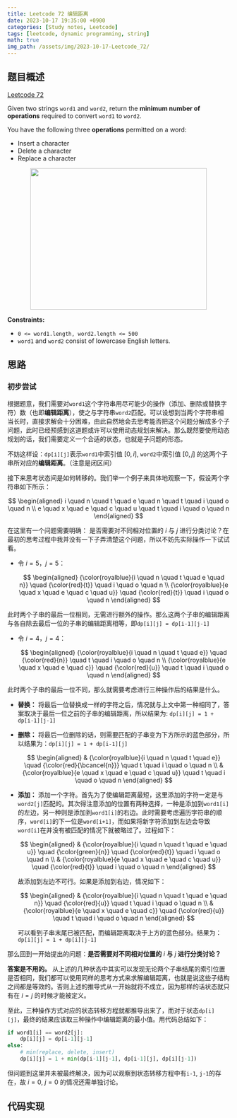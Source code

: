 ```yaml
---
title: Leetcode 72 编辑距离
date: 2023-10-17 19:35:00 +0900
categories: [Study notes, Leetcode]
tags: [leetcode, dynamic programming, string]
math: true
img_path: /assets/img/2023-10-17-Leetcode_72/
---
```


## 题目概述

[Leetcode 72](https://leetcode.com/problems/edit-distance/)

Given two strings `word1` and `word2`, return the **minimum number of operations** required to convert `word1` to `word2`.

You have the following three **operations** permitted on a word:
- Insert a character
- Delete a character
- Replace a character

<div style="text-align: center">
<img src="leetcode72_1.png"
        width="400"
        height="320"/>
</div>

**Constraints:**
- `0 <= word1.length, word2.length <= 500`
- `word1` and `word2` consist of lowercase English letters.

## 思路
### 初步尝试
根据题意，我们需要对`word1`这个字符串用尽可能少的操作（添加、删除或替换字符）数（也即**编辑距离**），使之与字符串`word2`匹配。可以设想到当两个字符串相当长时，直接求解会十分困难，由此自然地会去思考能否把这个问题分解成多个子问题，此时已经预感到这道题或许可以使用动态规划来解决。那么既然要使用动态规划的话，我们需要定义一个合适的状态，也就是子问题的形态。

不妨这样设：`dp[i][j]`表示`word1`中索引值 $[0, i]$, `word2`中索引值 $[0, j]$ 的这两个子串所对应的**编辑距离**。（注意是闭区间）

接下来思考状态间是如何转移的。我们举一个例子来具体地观察一下，假设两个字符串如下所示：

$$
\begin{aligned}
    i \quad n \quad t \quad e \quad n \quad t \quad i \quad o \quad n
    \\
    e \quad x \quad e \quad c \quad u \quad t \quad i \quad o \quad n
\end{aligned}
$$

在这里有一个问题需要明确： 是否需要对不同相对位置的 $i$ 与 $j$ 进行分类讨论？在最初的思考过程中我并没有一下子弄清楚这个问题，所以不妨先实际操作一下试试看。

- 令 $i = 5$，$j = 5$：

    $$
    \begin{aligned}
        {\color{royalblue}{i \quad n \quad t \quad e \quad n}} \quad {\color{red}{t}} \quad i \quad o \quad n
        \\
        {\color{royalblue}{e \quad x \quad e \quad c \quad u}} \quad {\color{red}{t}} \quad i \quad o \quad n
    \end{aligned}
    $$

此时两个子串的最后一位相同，无需进行额外的操作。那么这两个子串的编辑距离与各自除去最后一位的子串的编辑距离相等，即`dp[i][j] = dp[i-1][j-1]`

- 令 $i = 4$，$j = 4$：

    $$
    \begin{aligned}
        {\color{royalblue}{i \quad n \quad t \quad e}} \quad {\color{red}{n}} \quad t \quad i \quad o \quad n
        \\
        {\color{royalblue}{e \quad x \quad e \quad c}} \quad {\color{red}{u}} \quad t \quad i \quad o \quad n
    \end{aligned}
    $$

此时两个子串的最后一位不同，那么就需要考虑进行三种操作后的结果是什么。
- **替换：** 将最后一位替换成一样的字符之后，情况就与上文中第一种相同了，答案取决于最后一位之前的子串的编辑距离，所以结果为: `dp[i][j] = 1 + dp[i-1][j-1]`
- **删除：** 将最后一位删除的话，则需要匹配的子串变为下方所示的蓝色部分，所以结果为：`dp[i][j] = 1 + dp[i-1][j]`

    $$
    \begin{aligned}
        & {\color{royalblue}{i \quad n \quad t \quad e}} \quad {\color{red}{\bcancel{n}}} \quad t \quad i \quad o \quad n
        \\
        & {\color{royalblue}{e \quad x \quad e \quad c \quad u}} \quad t \quad i \quad o \quad n
    \end{aligned}
    $$

- **添加：** 添加一个字符。首先为了使编辑距离最短，这里添加的字符一定是与`word2[j]`匹配的。其次得注意添加的位置有两种选择，一种是添加到`word1[i]`的左边，另一种则是添加到`word1[i]`的右边。此时需要考虑遍历字符串的顺序，`word[i]`的下一位是`word[i+1]`，而如果将新字符添加到左边会导致`word[i]`在并没有被匹配的情况下就被略过了。过程如下：

    $$
    \begin{aligned}
        & {\color{royalblue}{i \quad n \quad t \quad e \quad u}} \quad {\color{green}{n}} \quad {\color{red}{t}} \quad i \quad o \quad n
        \\
        & {\color{royalblue}{e \quad x \quad e \quad c \quad u}} \quad {\color{red}{t}} \quad i \quad o \quad n
    \end{aligned}
    $$

    故添加到左边不可行。如果是添加到右边，情况如下：

    $$
    \begin{aligned}
        & {\color{royalblue}{i \quad n \quad t \quad e \quad n}} \quad {\color{red}{u}} \quad t \quad i \quad o \quad n
        \\
        & {\color{royalblue}{e \quad x \quad e \quad c}} \quad {\color{red}{u}} \quad t \quad i \quad o \quad n
    \end{aligned}
    $$

    可以看到子串末尾已被匹配，而编辑距离取决于上方的蓝色部分。结果为：`dp[i][j] = 1 + dp[i][j-1]`

那么回到一开始提出的问题：**是否需要对不同相对位置的** $i$ **与** $j$ **进行分类讨论？** 

**答案是不用的。** 从上述的几种状态中其实可以发现无论两个子串结尾的索引位置是否相同，我们都可以使用同样的思考方式来求解编辑距离，也就是说这些子结构之间都是等效的。否则上述的推导式从一开始就将不成立，因为那样的话状态就只有在 $i = j$ 的时候才能被定义。

至此，三种操作方式对应的状态转移方程就都推导出来了，而对于状态`dp[i][j]`，最终的结果应该取三种操作中编辑距离的最小值。用代码总结如下：

```python
if word1[i] == word2[j]:
    dp[i][j] = dp[i-1][j-1]
else:
    # min(replace, delete, insert)
    dp[i][j] = 1 + min(dp[i-1][j-1], dp[i-1][j], dp[i][j-1])
```

但问题到这里并未被最终解决，因为可以观察到状态转移方程中有`i-1`, `j-1`的存在，故 $i = 0$, $j = 0$ 的情况还需单独讨论。

## 代码实现
